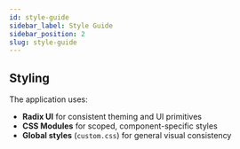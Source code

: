 ```yaml
---
id: style-guide
sidebar_label: Style Guide
sidebar_position: 2
slug: style-guide
---
```


## Styling

The application uses:
- **Radix UI** for consistent theming and UI primitives
- **CSS Modules** for scoped, component-specific styles
- **Global styles** (`custom.css`) for general visual consistency